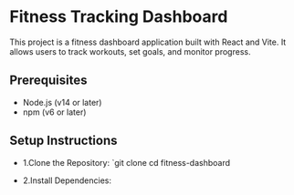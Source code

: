 # Fitness Tracking Dashboard
This project is a fitness dashboard application built with React and Vite. It allows users to track workouts, set goals, and monitor progress.

## Prerequisites
- Node.js (v14 or later)
- npm (v6 or later)

## Setup Instructions
- 1.Clone the Repository:
    `git clone <repository-url>
     cd fitness-dashboard
  
- 2.Install Dependencies:


